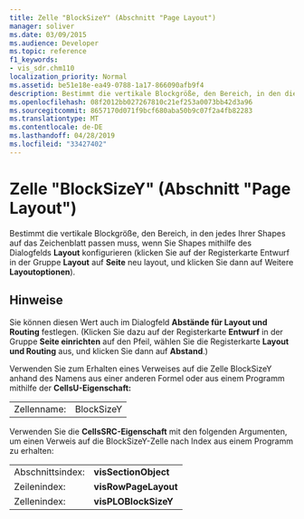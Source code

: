 ```yaml
---
title: Zelle "BlockSizeY" (Abschnitt "Page Layout")
manager: soliver
ms.date: 03/09/2015
ms.audience: Developer
ms.topic: reference
f1_keywords:
- vis_sdr.chm110
localization_priority: Normal
ms.assetid: be51e18e-ea49-0788-1a17-866090afb9f4
description: Bestimmt die vertikale Blockgröße, den Bereich, in den die einzelnen Shapes auf das Zeichenblatt passen müssen, wenn Sie Shapes mithilfe des Dialogfelds Layout konfigurieren auspassen (klicken Sie auf der Registerkarte Entwurf in der Gruppe Layout auf Re-Layout Seite, und klicken Sie dann auf Weitere Layoutoptionen).
ms.openlocfilehash: 08f2012bb027267810c21ef253a0073bb42d3a96
ms.sourcegitcommit: 8657170d071f9bcf680aba50b9c07f2a4fb82283
ms.translationtype: MT
ms.contentlocale: de-DE
ms.lasthandoff: 04/28/2019
ms.locfileid: "33427402"
---
```

# <a name="blocksizey-cell-page-layout-section"></a>Zelle "BlockSizeY" (Abschnitt "Page Layout")

Bestimmt die vertikale Blockgröße, den Bereich, in den jedes Ihrer Shapes auf das Zeichenblatt passen muss, wenn Sie Shapes mithilfe des Dialogfelds **Layout** konfigurieren (klicken Sie auf der Registerkarte Entwurf in der Gruppe **Layout** auf **Seite** neu layout, und klicken Sie dann auf Weitere **Layoutoptionen**). 
  
## <a name="remarks"></a>Hinweise

Sie können diesen Wert auch im Dialogfeld **Abstände für Layout und Routing** festlegen. (Klicken Sie dazu auf der Registerkarte **Entwurf** in der Gruppe **Seite einrichten** auf den Pfeil, wählen Sie die Registerkarte **Layout und Routing** aus, und klicken Sie dann auf **Abstand**.)
  
Verwenden Sie zum Erhalten eines Verweises auf die Zelle BlockSizeY anhand des Namens aus einer anderen Formel oder aus einem Programm mithilfe der **CellsU-Eigenschaft:** 
  
|||
|:-----|:-----|
| Zellenname:  <br/> | BlockSizeY  <br/> |
   
Verwenden Sie die **CellsSRC-Eigenschaft** mit den folgenden Argumenten, um einen Verweis auf die BlockSizeY-Zelle nach Index aus einem Programm zu erhalten: 
  
|||
|:-----|:-----|
| Abschnittsindex:  <br/> |**visSectionObject** <br/> |
| Zeilenindex:  <br/> |**visRowPageLayout** <br/> |
| Zellenindex:  <br/> |**visPLOBlockSizeY** <br/> |
   

